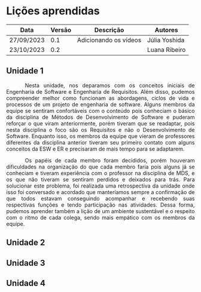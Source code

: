 # Lições aprendidas

| Data | Versão | Descrição | Autores |
| ---------- | ----------- | -------------- | -------------- |
| 27/09/2023 | 0.1 | Adicionando os vídeos | Júlia Yoshida |
| 23/10/2023 | 0.2 |  | Luana Ribeiro |

## Unidade 1

<p style="text-indent: 50px;text-align: justify;">Nesta unidade, nos deparamos com os conceitos iniciais de Engenharia de Software e Engenharia de Requisitos. Além disso, pudemos compreender melhor como funcionam as abordagens, ciclos de vida e processos de um projeto de engenharia de software. Alguns membros da equipe se sentiram confortáveis com o conteúdo pois conheciam o básico da disciplina de Métodos de Desenvolvimento de Software e puderam reforçar o que viram anteriormente, porém tiveram que se readaptar, pois nesta disciplina o foco são os Requisitos e não o Desenvolvimento de Software. Enquanto  isso, os membros da equipe que vieram de professores diferentes da disciplina anterior tiveram seu primeiro contato com alguns conceitos da ESW e ER e precisaram de mais tempo para se adaptarem. </p> 
<p style="text-indent: 50px;text-align: justify;"> Os papéis de cada membro foram decididos, porém houveram dificuldades na organização do que cada membro faria pois alguns já se conheciam e tiveram experiência com o professor na disciplina de MDS, e os que não tiveram se sentiram perdidos e deixados para trás. Para solucionar este problema, foi realizada uma retrospectiva da unidade onde isso foi conversado e acordado que manteríamos sempre a confirmação de que todos estavam conseguindo acompanhar e recebendo suas respectivas funções e tendo participação nas atividades. Dessa forma, pudemos aprender também a lição de um ambiente sustentável e o respeito com o ritmo de cada colega, sendo mais empático com os membros da equipe. </p>

## Unidade 2

## Unidade 3

## Unidade 4